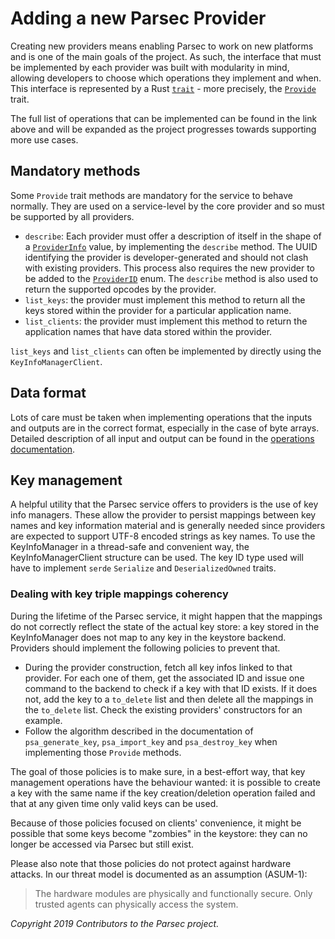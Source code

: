 # Adding a new Parsec Provider

Creating new providers means enabling Parsec to work on new platforms and is one of the main goals
of the project. As such, the interface that must be implemented by each provider was built with
modularity in mind, allowing developers to choose which operations they implement and when. This
interface is represented by a Rust [`trait`](https://doc.rust-lang.org/book/ch10-02-traits.html) -
more precisely, the
[`Provide`](https://docs.rs/parsec-service/latest/parsec_service/providers/trait.Provide.html)
trait.

The full list of operations that can be implemented can be found in the link above and will be
expanded as the project progresses towards supporting more use cases.

## Mandatory methods

Some `Provide` trait methods are mandatory for the service to behave normally. They are used on a
service-level by the core provider and so must be supported by all providers.

- `describe`: Each provider must offer a description of itself in the shape of a
   [`ProviderInfo`](https://docs.rs/parsec-interface/latest/parsec_interface/operations/list_providers/struct.ProviderInfo.html)
   value, by implementing the `describe` method. The UUID identifying the provider is
   developer-generated and should not clash with existing providers. This process also requires the
   new provider to be added to the
   [`ProviderID`](https://docs.rs/parsec-interface/0.25.0/parsec_interface/requests/enum.ProviderId.html)
   enum. The `describe` method is also used to return the supported opcodes by the provider.
- `list_keys`: the provider must implement this method to return all the keys stored within the
   provider for a particular application name.
- `list_clients`: the provider must implement this method to return the application names that have
   data stored within the provider.

`list_keys` and `list_clients` can often be implemented by directly using the
`KeyInfoManagerClient`.

## Data format

Lots of care must be taken when implementing operations that the inputs and outputs are in the
correct format, especially in the case of byte arrays. Detailed description of all input and output
can be found in the [operations documentation](../parsec_client/operations).

## Key management

A helpful utility that the Parsec service offers to providers is the use of key info managers. These
allow the provider to persist mappings between key names and key information material and is
generally needed since providers are expected to support UTF-8 encoded strings as key names. To use
the KeyInfoManager in a thread-safe and convenient way, the KeyInfoManagerClient structure can be
used. The key ID type used will have to implement `serde` `Serialize` and `DeserializedOwned`
traits.

### Dealing with key triple mappings coherency

During the lifetime of the Parsec service, it might happen that the mappings do not correctly
reflect the state of the actual key store: a key stored in the KeyInfoManager does not map to any
key in the keystore backend. Providers should implement the following policies to prevent that.

- During the provider construction, fetch all key infos linked to that provider. For each one of
   them, get the associated ID and issue one command to the backend to check if a key with that ID
   exists. If it does not, add the key to a `to_delete` list and then delete all the mappings in the
   `to_delete` list. Check the existing providers' constructors for an example.
- Follow the algorithm described in the documentation of `psa_generate_key`, `psa_import_key` and
   `psa_destroy_key` when implementing those `Provide` methods.

The goal of those policies is to make sure, in a best-effort way, that key management operations
have the behaviour wanted: it is possible to create a key with the same name if the key
creation/deletion operation failed and that at any given time only valid keys can be used.

Because of those policies focused on clients' convenience, it might be possible that some keys
become "zombies" in the keystore: they can no longer be accessed via Parsec but still exist.

Please also note that those policies do not protect against hardware attacks. In our threat model is
documented as an assumption (ASUM-1):

> The hardware modules are physically and functionally secure. Only trusted agents can physically
> access the system.

*Copyright 2019 Contributors to the Parsec project.*
